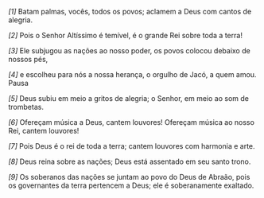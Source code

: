 *[1]* Batam palmas, vocês, todos os povos; aclamem a Deus com cantos de alegria.

*[2]* Pois o Senhor Altíssimo é temível, é o grande Rei sobre toda a terra!

*[3]* Ele subjugou as nações ao nosso poder, os povos colocou debaixo de nossos pés,

*[4]* e escolheu para nós a nossa herança, o orgulho de Jacó, a quem amou. Pausa

*[5]* Deus subiu em meio a gritos de alegria; o Senhor, em meio ao som de trombetas.

*[6]* Ofereçam música a Deus, cantem louvores! Ofereçam música ao nosso Rei, cantem louvores!

*[7]* Pois Deus é o rei de toda a terra; cantem louvores com harmonia e arte.

*[8]* Deus reina sobre as nações; Deus está assentado em seu santo trono.

*[9]* Os soberanos das nações se juntam ao povo do Deus de Abraão, pois os governantes da terra pertencem a Deus; ele é soberanamente exaltado.

